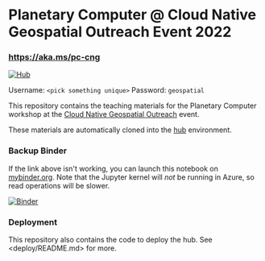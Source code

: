# Planetary Computer @ Cloud Native Geospatial Outreach Event 2022

### https://aka.ms/pc-cng

[![Hub](https://img.shields.io/badge/Launch-Hub-blue)](https://pc-cng.westeurope.cloudapp.azure.com/)

Username: `<pick something unique>`
Password: `geospatial`

This repository contains the teaching materials for the Planetary Computer workshop at the [Cloud Native Geospatial Outreach][cng] event.

These materials are automatically cloned into the [hub][hub] environment.

### Backup Binder

If the link above isn't working, you can launch this notebook on [mybinder.org](https://mybinder.org/).
Note that the Jupyter kernel will *not* be running in Azure, so read operations will be slower.

[![Binder](https://mybinder.org/badge_logo.svg)](https://mybinder.org/v2/gh/TomAugspurger/pc-binder-python/main?urlpath=git-pull%3Frepo%3Dhttps%253A%252F%252Fgithub.com%252FTomAugspurger%252Fpc-cng-outreach-2022%26urlpath%3Dlab%252Ftree%252Fpc-cng-outreach-2022%252Fintroduction.ipynb%26branch%3Dmain)

### Deployment

This repository also contains the code to deploy the hub. See <deploy/README.md> for more.

[cng]: ...
[hub]: ...

